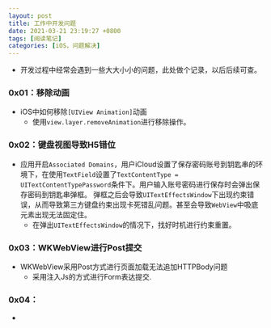 ```yaml
---
layout: post
title: 工作中开发问题
date: 2021-03-21 23:19:27 +0800
tags: [阅读笔记]
categories: [iOS，问题解决]
---
```


+ 开发过程中经常会遇到一些大大小小的问题，此处做个记录，以后后续可查。

### 0x01：移除动画

+ iOS中如何移除`[UIView Animation]`动画
    + 使用`view.layer.removeAnimation`进行移除操作。


### 0x02：键盘视图导致H5错位

+  应用开启`Associated Domains`，用户iCloud设置了保存密码账号到钥匙串的环境下，在使用`TextField`设置了`TextContentType = UITextContentTypePassword`条件下。用户输入账号密码进行保存时会弹出保存密码到钥匙串弹框。 弹框之后会导致`UITextEffectsWindow`下出现约束错误，从而导致第三方键盘约束出现卡死错乱问题。甚至会导致`WebView`中吸底元素出现无法固定住。
    + 在弹出`UITextEffectsWindow`的情况下，找好时机进行约束重置。


### 0x03：WKWebView进行Post提交

+ WKWebView采用Post方式进行页面加载无法追加HTTPBody问题
    + 采用注入Js的方式进行Form表达提交.


### 0x04：

+ 